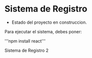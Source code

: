 <h1>Sistema de Registro</h1>

- Estado del proyecto en construccion.

Para ejecutar el sistema, debes poner:

'''npm install react'''

Sistema de Registro 2
